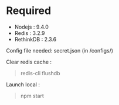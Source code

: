 # Required
- Nodejs : 9.4.0
- Redis : 3.2.9
- RethinkDB : 2.3.6

Config file needed: secret.json (in /configs/)

Clear redis cache : 
> redis-cli flushdb

Launch local : 
> npm start